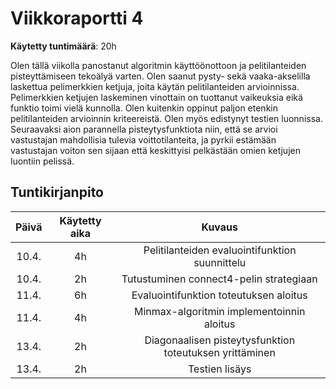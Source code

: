 # Viikkoraportti 4

**Käytetty tuntimäärä**: 20h

Olen tällä viikolla panostanut algoritmin käyttöönottoon ja pelitilanteiden pisteyttämiseen tekoälyä varten. Olen saanut pysty- sekä vaaka-akselilla laskettua pelimerkkien ketjuja, joita käytän
pelitilanteiden arvioinnissa. Pelimerkkien ketjujen laskeminen vinottain on tuottanut vaikeuksia eikä funktio toimi vielä kunnolla. Olen kuitenkin oppinut paljon etenkin pelitilanteiden arvioinnin
kriteereistä. Olen myös edistynyt testien luonnissa. Seuraavaksi aion parannella pisteytysfunktiota niin, että se arvioi vastustajan mahdollisia tulevia voittotilanteita, ja pyrkii estämään vastustajan 
voiton sen sijaan että keskittyisi pelkästään omien ketjujen luontiin pelissä.


## Tuntikirjanpito

| Päivä | Käytetty aika |             Kuvaus                                        |
| :---: | :-----------: |  :----------------------------:                           |
| 10.4.  |      4h       | Pelitilanteiden evaluointifunktion suunnittelu                  |
| 10.4.  |      2h       | Tutustuminen connect4-pelin strategiaan  |
| 11.4.  |      6h       | Evaluointifunktion toteutuksen aloitus                     |
| 11.4.  |      4h       |   Minmax-algoritmin implementoinnin aloitus  |
| 13.4.  |      2h       |  Diagonaalisen pisteytysfunktion toteutuksen yrittäminen   |
| 13.4.  |      2h       |   Testien lisäys                       |
